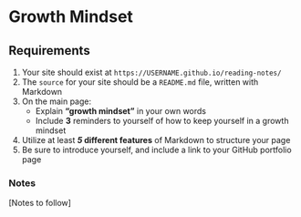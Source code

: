 # Growth Mindset

## Requirements
1. Your site should exist at `https://USERNAME.github.io/reading-notes/`
2. The `source` for your site should be a `README.md` file, written with Markdown
3. On the main page:
    - Explain **“growth mindset”** in your own words
    - Include **3** reminders to yourself of how to keep yourself in a growth mindset
4. Utilize at least **_5_ different features** of Markdown to structure your page
5. Be sure to introduce yourself, and include a link to your GitHub portfolio page

### Notes
[Notes to follow]
